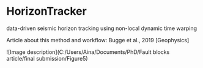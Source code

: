 # HorizonTracker
data-driven seismic horizon tracking using non-local dynamic time warping


Article about this method and workflow: Bugge et al., 2019 [Geophysics]



![Image description](C:/Users/Aina/Documents/PhD/Fault blocks article/final submission/Figure5)
